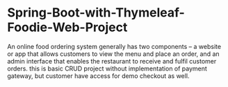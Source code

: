 # Spring-Boot-with-Thymeleaf-Foodie-Web-Project
An online food ordering system generally has two components – a website or app that allows customers to view the menu and place an order, and an admin interface that enables the restaurant to receive and fulfil customer orders. this is basic CRUD project without implementation of payment gateway, but customer have access for demo checkout as well.
